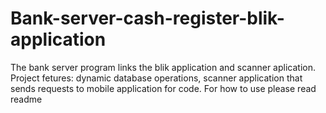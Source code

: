 # Bank-server-cash-register-blik-application
The bank server program links the blik application and scanner aplication. Project fetures: dynamic database operations, scanner application that sends requests to mobile application for code. For how to use please read readme
